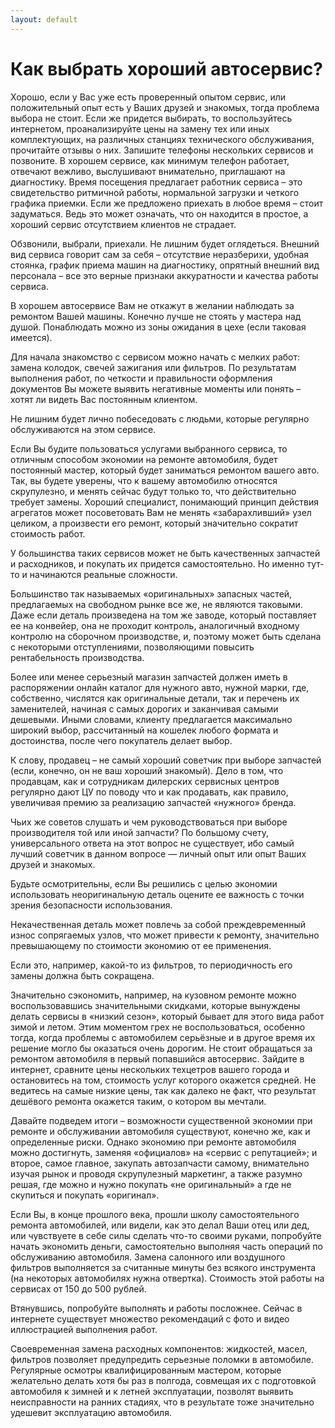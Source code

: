 ```yaml
---
layout: default
---
```


Как выбрать хороший автосервис?
===============================


Хорошо, если у Вас уже есть проверенный опытом сервис, или положительный опыт есть у Ваших друзей и знакомых, тогда проблема выбора не стоит. Если же придется выбирать, то воспользуйтесь интернетом, проанализируйте цены на замену тех или иных комплектующих, на различных станциях технического обслуживания, прочитайте отзывы о них. Запишите телефоны нескольких сервисов и позвоните. В хорошем сервисе, как минимум телефон работает, отвечают вежливо, выслушивают внимательно, приглашают на диагностику. Время посещения предлагает работник сервиса – это свидетельство ритмичной работы, нормальной загрузки и четкого графика приемки. Если же предложено приехать в любое время – стоит задуматься. Ведь это может означать, что он находится в простое, а хороший сервис отсутствием клиентов не страдает.


Обзвонили, выбрали, приехали. Не лишним будет оглядеться. Внешний вид сервиса говорит сам за себя – отсутствие неразберихи, удобная стоянка, график приема машин на диагностику, опрятный внешний вид персонала – все это верные признаки аккуратности и качества работы сервиса.


В хорошем автосервисе Вам не откажут в желании наблюдать за ремонтом Вашей машины. Конечно лучше не стоять у мастера над душой. Понаблюдать можно из зоны ожидания в цехе (если таковая имеется).


Для начала знакомство с сервисом можно начать с мелких работ: замена колодок, свечей зажигания или фильтров. По результатам выполнения работ, по четкости и правильности оформления документов Вы можете выявить негативные моменты или понять – хотят ли видеть Вас постоянным клиентом.


Не лишним будет лично побеседовать с людьми, которые регулярно обслуживаются на этом сервисе.


Если Вы будите пользоваться услугами выбранного сервиса, то отличным способом экономии на ремонте автомобиля, будет постоянный мастер, который будет заниматься ремонтом вашего авто. Так, вы будете уверены, что к вашему автомобилю относятся скрупулезно, и менять сейчас будут только то, что действительно требует замены. Хороший специалист, понимающий принцип действия агрегатов может посоветовать Вам не менять «забарахливший» узел целиком, а произвести его ремонт, который значительно сократит стоимость работ.


У большинства таких сервисов может не быть качественных запчастей и расходников, и покупать их придется самостоятельно. Но именно тут-то и начинаются реальные сложности.


Большинство так называемых «оригинальных» запасных частей, предлагаемых на свободном рынке все же, не являются таковыми. Даже если деталь произведена на том же заводе, который поставляет ее на конвейер, она не проходит контроль, аналогичный входному контролю на сборочном производстве, и, поэтому может быть сделана с некоторыми отступлениями, позволяющими повысить рентабельность производства.


Более или менее серьезный магазин запчастей должен иметь в распоряжении онлайн каталог для нужного авто, нужной марки, где, собственно, числятся как оригинальные детали, так и перечень их заменителей, начиная с самых дорогих и заканчивая самыми дешевыми. Иными словами, клиенту предлагается максимально широкий выбор, рассчитанный на кошелек любого формата и достоинства, после чего покупатель делает выбор.


К слову, продавец – не самый хороший советчик при выборе запчастей (если, конечно, он не ваш хороший знакомый). Дело в том, что продавцам, как и сотрудникам дилерских сервисных центров регулярно дают ЦУ по поводу что и как продавать, как правило, увеличивая премию за реализацию запчастей «нужного» бренда.


Чьих же советов слушать и чем руководствоваться при выборе производителя той или иной запчасти? По большому счету, универсального ответа на этот вопрос не существует, ибо самый лучший советчик в данном вопросе — личный опыт или опыт Ваших друзей и знакомых.


Будьте осмотрительны, если Вы решились с целью экономии использовать неоригинальную деталь оцените ее важность с точки зрения безопасности использования.


Некачественная деталь может повлечь за собой преждевременный износ сопрягаемых узлов, что может привести к ремонту, значительно превышающему по стоимости экономию от ее применения.


Если это, например, какой-то из фильтров, то периодичность его замены должна быть сокращена.


Значительно сэкономить, например, на кузовном ремонте можно воспользовавшись значительными скидками, которые вынуждены делать сервисы в «низкий сезон», который бывает для этого вида работ зимой и летом. Этим моментом грех не воспользоваться, особенно тогда, когда проблемы с автомобилем серьёзные и в другое время их решение могло бы оказаться очень дорогим. Не стоит обращаться за ремонтом автомобиля в первый попавшийся автосервис. Зайдите в интернет, сравните цены нескольких техцетров вашего города и остановитесь на том, стоимость услуг которого окажется средней. Не ведитесь на самые низкие цены, так как далеко не факт, что результат дешёвого ремонта окажется таким, о котором вы мечтали.


Давайте подведем итоги – возможности существенной экономии при ремонте и обслуживании автомобиля существуют, конечно же, как и определенные риски. Однако экономию при ремонте автомобиля можно достигнуть, заменяя «официалов» на «сервис с репутацией»; и второе, самое главное, закупать автозапчасти самому, внимательно изучая рынок и проводя скрупулезный маркетинг, а также разумно решая, где можно и нужно покупать «не оригинальный» а где не скупиться и покупать «оригинал».


Если Вы, в конце прошлого века, прошли школу самостоятельного ремонта автомобилей, или видели, как это делал Ваши отец или дед, или чувствуете в себе силы сделать что-то своими руками, попробуйте начать экономить деньги, самостоятельно выполняя часть операций по обслуживанию автомобиля. Замена салонного или воздушного фильтров выполняется за считанные минуты без всякого инструмента (на некоторых автомобилях нужна отвертка). Стоимость этой работы на сервисах от 150 до 500 рублей.


Втянувшись, попробуйте выполнять и работы посложнее. Сейчас в интернете существует множество рекомендаций с фото и видео иллюстрацией выполнения работ.


Своевременная замена расходных компонентов: жидкостей, масел, фильтров позволяет предупредить серьезные поломки в автомобиле. Регулярные осмотры квалифицированным мастером, которые желательно делать хотя бы раз в полгода, совмещая их с подготовкой автомобиля к зимней и к летней эксплуатации, позволят выявить неисправности на ранних стадиях, что в результате тоже значительно удешевит эксплуатацию автомобиля.